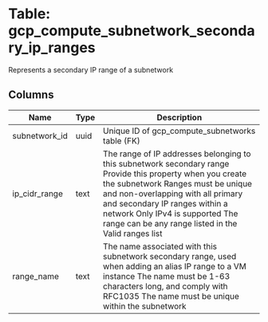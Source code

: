 
# Table: gcp_compute_subnetwork_secondary_ip_ranges
Represents a secondary IP range of a subnetwork
## Columns
| Name        | Type           | Description  |
| ------------- | ------------- | -----  |
|subnetwork_id|uuid|Unique ID of gcp_compute_subnetworks table (FK)|
|ip_cidr_range|text|The range of IP addresses belonging to this subnetwork secondary range Provide this property when you create the subnetwork Ranges must be unique and non-overlapping with all primary and secondary IP ranges within a network Only IPv4 is supported The range can be any range listed in the Valid ranges list|
|range_name|text|The name associated with this subnetwork secondary range, used when adding an alias IP range to a VM instance The name must be 1-63 characters long, and comply with RFC1035 The name must be unique within the subnetwork|
